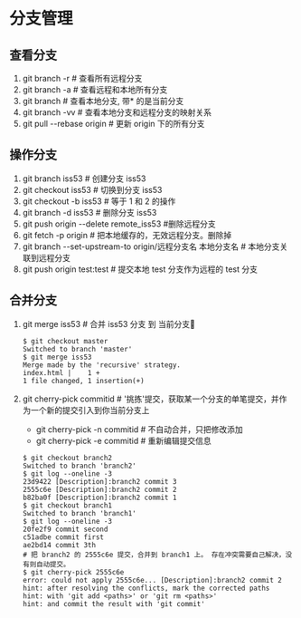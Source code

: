 # 分支管理

## 查看分支

1. git branch -r    # 查看所有远程分支
2. git branch -a    # 查看远程和本地所有分支
3. git branch       # 查看本地分支, 带* 的是当前分支
4. git branch -vv   # 查看本地分支和远程分支的映射关系
5. git pull --rebase origin # 更新 origin 下的所有分支

## 操作分支

1. git branch iss53     # 创建分支 iss53
2. git checkout iss53   # 切换到分支 iss53
3. git checkout -b iss53                # 等于 1 和 2 的操作
4. git branch -d iss53  # 删除分支 iss53
5. git push origin --delete remote_iss53    #删除远程分支
6. git fetch -p origin  # 把本地缓存的，无效远程分支。删除掉
7. git branch --set-upstream-to origin/远程分支名  本地分支名   # 本地分支关联到远程分支
8. git push origin test:test    # 提交本地 test 分支作为远程的 test 分支

## 合并分支

1. git merge iss53      # 合并 iss53 分支 到 当前分支🦃

    ``` git  
    $ git checkout master
    Switched to branch 'master'
    $ git merge iss53
    Merge made by the 'recursive' strategy.
    index.html |    1 +
    1 file changed, 1 insertion(+)
    ```

2. git cherry-pick commitid     # '挑拣'提交，获取某一个分支的单笔提交，并作为一个新的提交引入到你当前分支上
    - git cherry-pick -n commitid  # 不自动合并，只把修改添加
    - git cherry-pick -e commitid  # 重新编辑提交信息

    ``` git
    $ git checkout branch2
    Switched to branch 'branch2'
    $ git log --oneline -3
    23d9422 [Description]:branch2 commit 3
    2555c6e [Description]:branch2 commit 2
    b82ba0f [Description]:branch2 commit 1
    $ git checkout branch1
    Switched to branch 'branch1'
    $ git log --oneline -3
    20fe2f9 commit second
    c51adbe commit first
    ae2bd14 commit 3th
    # 把 branch2 的 2555c6e 提交，合并到 branch1 上。 存在冲突需要自己解决，没有则自动提交。
    $ git cherry-pick 2555c6e
    error: could not apply 2555c6e... [Description]:branch2 commit 2
    hint: after resolving the conflicts, mark the corrected paths
    hint: with 'git add <paths>' or 'git rm <paths>'
    hint: and commit the result with 'git commit'

    ```